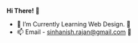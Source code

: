 **Hi There!** 👋 

- 🌱 I’m Currently Learning Web Design. 🌱
- 📫 Email - sinhanish.rajan@gmail.com 💞️ 

<!---
sinha-anish/sinha-anish is a ✨ special ✨ repository because its `README.md` (this file) appears on your GitHub profile.
You can click the Preview link to take a look at your changes.
--->
